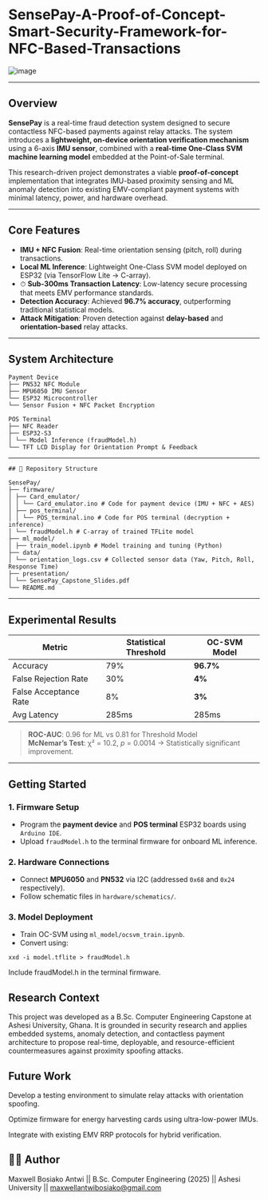# SensePay-A-Proof-of-Concept-Smart-Security-Framework-for-NFC-Based-Transactions

![image](https://github.com/user-attachments/assets/36f17fbd-2e20-4660-87f8-d18bc587987d)

---

## Overview

**SensePay** is a real-time fraud detection system designed to secure contactless NFC-based payments against relay attacks. The system introduces a **lightweight, on-device orientation verification mechanism** using a 6-axis **IMU sensor**, combined with a **real-time One-Class SVM machine learning model** embedded at the Point-of-Sale terminal.

This research-driven project demonstrates a viable **proof-of-concept** implementation that integrates IMU-based proximity sensing and ML anomaly detection into existing EMV-compliant payment systems with minimal latency, power, and hardware overhead.

---

## Core Features

-  **IMU + NFC Fusion**: Real-time orientation sensing (pitch, roll) during transactions.
-  **Local ML Inference**: Lightweight One-Class SVM model deployed on ESP32 (via TensorFlow Lite → C-array).
- ⏱ **Sub-300ms Transaction Latency**: Low-latency secure processing that meets EMV performance standards.
-  **Detection Accuracy**: Achieved **96.7% accuracy**, outperforming traditional statistical models.
-  **Attack Mitigation**: Proven detection against **delay-based** and **orientation-based** relay attacks.

---

##  System Architecture
```
Payment Device
├── PN532 NFC Module
├── MPU6050 IMU Sensor
└── ESP32 Microcontroller
└── Sensor Fusion + NFC Packet Encryption

POS Terminal
├── NFC Reader
├── ESP32-S3
│ └── Model Inference (fraudModel.h)
└── TFT LCD Display for Orientation Prompt & Feedback
```
---
```
## 📂 Repository Structure

SensePay/
├── firmware/
│ ├── Card_emulator/
│ │ └── Card_emulator.ino # Code for payment device (IMU + NFC + AES)
│ ├── pos_terminal/
│ │ └── POS_terminal.ino # Code for POS terminal (decryption + inference)
│ └── fraudModel.h # C-array of trained TFLite model
├── ml_model/
│ ├── train_model.ipynb # Model training and tuning (Python)
├── data/
│ └── orientation_logs.csv # Collected sensor data (Yaw, Pitch, Roll, Response Time)
├── presentation/
│ └── SensePay_Capstone_Slides.pdf
└── README.md
```
---

## Experimental Results

| Metric               | Statistical Threshold | OC-SVM Model |
|----------------------|-----------------------|--------------|
| Accuracy             | 79%                   | **96.7%**    |
| False Rejection Rate | 30%                   | **4%**       |
| False Acceptance Rate| 8%                    | **3%**       |
| Avg Latency          | 285ms                 | 285ms        |

> **ROC-AUC**: 0.96 for ML vs 0.81 for Threshold Model  
> **McNemar’s Test**: χ² = 10.2, *p* = 0.0014 → Statistically significant improvement.

---

##  Getting Started

### 1. Firmware Setup

- Program the **payment device** and **POS terminal** ESP32 boards using `Arduino IDE`.
- Upload `fraudModel.h` to the terminal firmware for onboard ML inference.

### 2. Hardware Connections

- Connect **MPU6050** and **PN532** via I2C (addressed `0x68` and `0x24` respectively).
- Follow schematic files in `hardware/schematics/`.

### 3. Model Deployment

- Train OC-SVM using `ml_model/ocsvm_train.ipynb`.
- Convert using:
```
xxd -i model.tflite > fraudModel.h
```
Include fraudModel.h in the terminal firmware.

## Research Context
This project was developed as a B.Sc. Computer Engineering Capstone at Ashesi University, Ghana. It is grounded in security research and applies embedded systems, anomaly detection, and contactless payment architecture to propose real-time, deployable, and resource-efficient countermeasures against proximity spoofing attacks.

## Future Work
Develop a testing environment to simulate relay attacks with orientation spoofing.

Optimize firmware for energy harvesting cards using ultra-low-power IMUs.

Integrate with existing EMV RRP protocols for hybrid verification.

## 👨‍🔬 Author
Maxwell Bosiako Antwi
|| B.Sc. Computer Engineering (2025)
|| Ashesi University
|| maxwellantwibosiako@gmail.com
